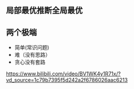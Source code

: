 ## 局部最优推断全局最优

## 两个极端

-   简单(常识问题)
-   难（没有思路）
-   贪心没有套路

https://www.bilibili.com/video/BV1WK4y1R71x/?vd_source=1c79b7395f5d242a2f6786026aac6213
